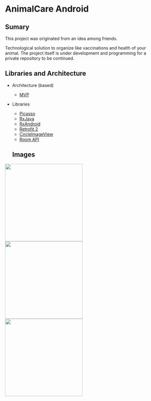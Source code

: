 # AnimalCare Android

## Sumary

This project was originated from an idea among friends.

Technological solution to organize like vaccinations and health of your animal.
The project itself is under development and programming for a private repository to be continued.


## Libraries and Architecture

* Architecture (based)
  * [MVP](https://github.com/MindorksOpenSource/android-mvp-architecture)

* Libraries
  * [Picasso](http://square.github.io/picasso/)
  * [RxJava](https://github.com/ReactiveX/RxJava)
  * [RxAndroid](https://github.com/ReactiveX/RxAndroid)
  * [Retrofit 2](http://square.github.io/retrofit/)
  * [CircleImageView](https://github.com/hdodenhof/CircleImageView)
  * [Room API](https://developer.android.com/reference/android/arch/persistence/room/Room.html)
  
  ## Images
  

<img src="http://res.cloudinary.com/drfcfazt5/image/upload/v1521159956/WhatsApp_Image_2018-03-15_at_21.24.39_oj3btv.jpg" width="255"/>
<img src="http://res.cloudinary.com/drfcfazt5/image/upload/v1521056935/Screenshot_20180314-164511_ce2gtp.png" width="255"/> <img src="http://res.cloudinary.com/drfcfazt5/image/upload/v1521056935/Screenshot_20180314-164517_dmhxbf.png" width="255"/> 
